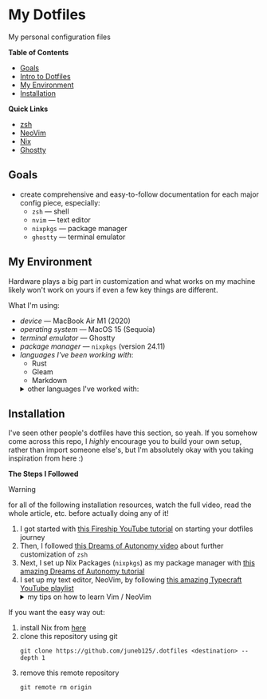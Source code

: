 # My Dotfiles
My personal configuration files

**Table of Contents**
* [Goals](#goals)
* [Intro to Dotfiles](#intro-to-dotfiles)
* [My Environment](#my-environment)
* [Installation](#installation)

**Quick Links**
* [zsh](https://github.com/juneb125/.dotfiles/tree/main/.config/zsh)
* [NeoVim](https://github.com/juneb125/.dotfiles/tree/main/.config/nvim)
* [Nix](https://github.com/juneb125/.dotfiles/tree/main/.config/nix)
* [Ghostty](https://github.com/juneb125/.dotfiles/tree/main/.config/ghostty)

## Goals
* create comprehensive and easy-to-follow documentation for each major config piece, especially:
    * `zsh` &mdash; shell
    * `nvim` &mdash; text editor
    * `nixpkgs` &mdash; package manager
    * `ghostty` &mdash; terminal emulator

## My Environment
Hardware plays a big part in customization and what works on my machine likely won't work on yours if even a few key things are different.

What I'm using:
* *device* &mdash; MacBook Air M1 (2020)
* *operating system* &mdash; MacOS 15 (Sequoia)
* *terminal emulator* &mdash; Ghostty
* *package manager* &mdash; `nixpkgs` (version 24.11)
* *languages I've been working with*:
    * Rust
    * Gleam
    * Markdown
    <details>
        <summary>other languages I've worked with:</summary>
            * Lua[^1]
            * Nix[^2]
            * HTML5 & CSS3
            * C
            * Swift
    </details>

## Installation
I've seen other people's dotfiles have this section, so yeah. If you somehow come across this repo, I *highly* encourage you to build your own setup, rather than import someone else's, but I'm absolutely okay with you taking inspiration from here :)<br/>

**The Steps I Followed**

> [!WARNING]
> for all of the following installation resources, watch the full video, read the whole article, etc. before actually doing any of it!

1. I got started with [this Fireship YouTube tutorial](https://youtube.com/watch?v=r_MpUP6aKiQ) on starting your dotfiles journey
2. Then, I followed [this Dreams of Autonomy video](https://www.youtube.com/watch?v=ud7YxC33Z3w) about further customization of `zsh`
3. Next, I set up Nix Packages (`nixpkgs`) as my package manager with [this amazing Dreams of Autonomy tutorial](https://youtube.com/watch?v=Z8BL8mdzWHI)
4. I set up my text editor, NeoVim, by following [this amazing Typecraft YouTube playlist](https://www.youtube.com/playlist?list=PLsz00TDipIffreIaUNk64KxTIkQaGguqn)
    <details>
        <summary>my tips on how to learn Vim / NeoVim</summary>
            1. learn the basic Vim motions (how to move around a file and around a workspace), especially how to exit Vim :)
            2. turn on "Vim mode" in your current code editor
            3.  when you feel comfortable with the motions, start using Vim (the regular Vim) in your terminal
            4. when you feel really comfortable using Vim in your terminal, download NeoVim if you want
            <p>Learning Vim might seem super overwhelming, but if you practice consistently, you'll be amazing :)</p>
            <p>I believe in you! <3</p>
    </details>

If you want the easy way out:
1. install Nix from [here](https://nixos.org/download/)
2. clone this repository using git
    ```
    git clone https://github.com/juneb125/.dotfiles <destination> --depth 1
    ```
3. remove this remote repository
    ```
    git remote rm origin
    ```

[^1]: I've only used Lua for my NeoVim setup
[^2]: I've only used Nix for my Nix Darwin setup
